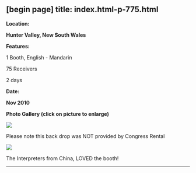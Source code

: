 [begin page]
 title: index.html-p-775.html
----------------------------------------------------------

**Location:**

**Hunter Valley, New South Wales**

**Features:**

1 Booth, English - Mandarin

75 Receivers

2 days

**Date:**

**Nov 2010**

**Photo Gallery (click on picture to enlarge)**

[ ![ ](wp-content/uploads/2011/09/cacmsc10_1_s.jpg)](wp-content/uploads/2011/09/cacmsc10_1_l.jpg)

Please note this back drop was NOT provided by Congress Rental

[ ![  ](wp-content/uploads/2011/09/cacmsc10_2_s.jpg)](wp-content/uploads/2011/09/cacmsc10_2_l.jpg)

The Interpreters from China, LOVED the booth!




----------------------------------------------------------
